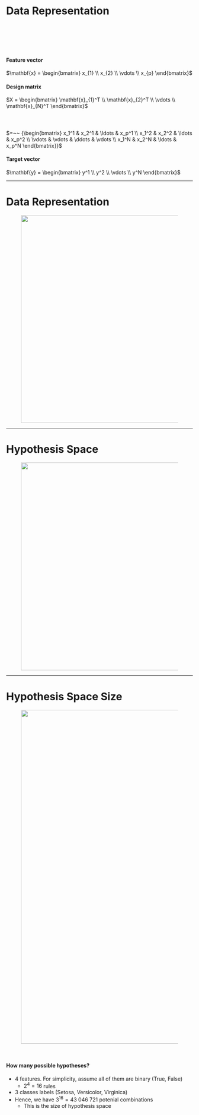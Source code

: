 # Data Representation

<br>
<br>
<br>
<br>

<div class="grid grid-cols-[1fr,1fr,2fr,1fr] gap-4">
<div>
<v-click>

#### Feature vector

$\mathbf{x} = \begin{bmatrix}
           x_{1} \\
           x_{2} \\
           \vdots \\
           x_{p}
         \end{bmatrix}$
</v-click>
</div>
<div>
<v-click>

#### Design matrix

$X = \begin{bmatrix}
           \mathbf{x}_{1}^T \\
           \mathbf{x}_{2}^T \\
           \vdots \\
           \mathbf{x}_{N}^T
         \end{bmatrix}$
</v-click>
</div>
<div>
<v-click>

#### $~$
$=~~ {\begin{bmatrix} x_1^1 & x_2^1 & \ldots & x_p^1 \\ x_1^2 & x_2^2 & \ldots & x_p^2 \\ \vdots & \vdots & \ddots & \vdots \\ x_1^N & x_2^N & \ldots & x_p^N \end{bmatrix}}$
</v-click>
</div>
<div>
<v-click>

#### Target vector

$\mathbf{y} = \begin{bmatrix}
           y^1 \\
           y^2 \\
           \vdots \\
           y^N
         \end{bmatrix}$
</v-click>
</div>
</div>

---

# Data Representation

<figure>
  <img src="/iris.png" style="width: 560px !important">
</figure>

---

# Hypothesis Space

<figure>
  <img src="/hypothesis_space.png" style="width: 560px !important">
</figure>

---

# Hypothesis Space Size

<figure>
  <img src="/hypothesis_space_size.png" style="width: 900px !important">
</figure>
<br>

#### How many possible hypotheses?

* $4$ features. For simplicity, assume all of them are binary (True, False)
	* $2^4 = 16$ rules
* $3$ classes labels (Setosa, Versicolor, Virginica)
* Hence, we have $3^{16} = 43~046~721$ potenial combinations
	* This is the size of hypothesis space
